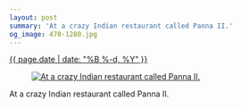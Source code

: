 ```yaml
---
layout: post
summary: 'At a crazy Indian restaurant called Panna II.'
og_image: 470-1280.jpg
---
```


<p>
 <time>
  <a href="/470">
   {{ page.date | date: "%B %-d, %Y" }}
  </a>
 </time>
 <a href="/470">
  <figure data-taken="3/6/2016">
   <img alt="At a crazy Indian restaurant called Panna II." sizes="(min-width: 700px) 50vw, calc(100vw - 2rem)" src="{{ site.assets_url }}/470-640.jpg" srcset="{{ site.assets_url }}/470-1280.jpg 1280w, {{ site.assets_url }}/470-960.jpg 960w, {{ site.assets_url }}/470-640.jpg 640w, {{ site.assets_url }}/470-320.jpg 320w"/>
  </figure>
 </a>
 <span>
  At a crazy Indian restaurant called Panna II.
 </span>
</p>
